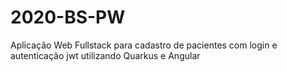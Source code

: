 # 2020-BS-PW
Aplicação Web Fullstack para cadastro de pacientes com login e autenticação jwt utilizando Quarkus e Angular
